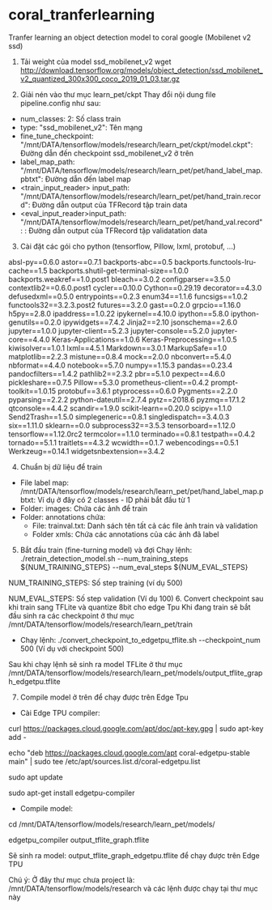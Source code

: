 # coral_tranferlearning
Tranfer learning an object detection model to coral google (Mobilenet v2 ssd)
1. Tải weight của model ssd_mobilenet_v2
wget http://download.tensorflow.org/models/object_detection/ssd_mobilenet_v2_quantized_300x300_coco_2019_01_03.tar.gz

2. Giải nén vào thư mục learn_pet/ckpt
Thay đổi nội dung file pipeline.config như sau:
- num_classes: 2: Số class train
- type: "ssd_mobilenet_v2": Tên mạng
- fine_tune_checkpoint: "/mnt/DATA/tensorflow/models/research/learn_pet/ckpt/model.ckpt": Đường dẫn đến checkpoint ssd_mobilenet_v2 ở trên
- label_map_path: "/mnt/DATA/tensorflow/models/research/learn_pet/pet/hand_label_map.pbtxt": Đường dẫn đến label map
- <train_input_reader> input_path: "/mnt/DATA/tensorflow/models/research/learn_pet/pet/hand_train.record": Đường dẫn output của TFRecord tập train data
- <eval_input_reader>input_path: "/mnt/DATA/tensorflow/models/research/learn_pet/pet/hand_val.record": : Đường dẫn output của TFRecord tập validatation data

3. Cài đặt các gói cho python (tensorflow, Pillow, lxml, protobuf, ...)

absl-py==0.6.0
astor==0.7.1
backports-abc==0.5
backports.functools-lru-cache==1.5
backports.shutil-get-terminal-size==1.0.0
backports.weakref==1.0.post1
bleach==3.0.2
configparser==3.5.0
contextlib2==0.6.0.post1
cycler==0.10.0
Cython==0.29.19
decorator==4.3.0
defusedxml==0.5.0
entrypoints==0.2.3
enum34==1.1.6
funcsigs==1.0.2
functools32==3.2.3.post2
futures==3.2.0
gast==0.2.0
grpcio==1.16.0
h5py==2.8.0
ipaddress==1.0.22
ipykernel==4.10.0
ipython==5.8.0
ipython-genutils==0.2.0
ipywidgets==7.4.2
Jinja2==2.10
jsonschema==2.6.0
jupyter==1.0.0
jupyter-client==5.2.3
jupyter-console==5.2.0
jupyter-core==4.4.0
Keras-Applications==1.0.6
Keras-Preprocessing==1.0.5
kiwisolver==1.0.1
lxml==4.5.1
Markdown==3.0.1
MarkupSafe==1.0
matplotlib==2.2.3
mistune==0.8.4
mock==2.0.0
nbconvert==5.4.0
nbformat==4.4.0
notebook==5.7.0
numpy==1.15.3
pandas==0.23.4
pandocfilters==1.4.2
pathlib2==2.3.2
pbr==5.1.0
pexpect==4.6.0
pickleshare==0.7.5
Pillow==5.3.0
prometheus-client==0.4.2
prompt-toolkit==1.0.15
protobuf==3.6.1
ptyprocess==0.6.0
Pygments==2.2.0
pyparsing==2.2.2
python-dateutil==2.7.4
pytz==2018.6
pyzmq==17.1.2
qtconsole==4.4.2
scandir==1.9.0
scikit-learn==0.20.0
scipy==1.1.0
Send2Trash==1.5.0
simplegeneric==0.8.1
singledispatch==3.4.0.3
six==1.11.0
sklearn==0.0
subprocess32==3.5.3
tensorboard==1.12.0
tensorflow==1.12.0rc2
termcolor==1.1.0
terminado==0.8.1
testpath==0.4.2
tornado==5.1.1
traitlets==4.3.2
wcwidth==0.1.7
webencodings==0.5.1
Werkzeug==0.14.1
widgetsnbextension==3.4.2


4. Chuẩn bị dữ liệu để train
- File label map: /mnt/DATA/tensorflow/models/research/learn_pet/pet/hand_label_map.pbtxt: Ví dụ ở đây có 2 classes - ID phải bắt đầu từ 1
- Folder: images: Chứa các ảnh để train
- Folder: annotations chứa: 
	- File: trainval.txt: Danh sách tên tất cả các file ảnh train và validation
	- Folder xmls: Chứa các annotations của các ảnh đã label
5. Bắt đầu train (fine-turning model) và đợi
Chạy lệnh: 
./retrain_detection_model.sh --num_training_steps ${NUM_TRAINING_STEPS} --num_eval_steps ${NUM_EVAL_STEPS}

NUM_TRAINING_STEPS: Số step training (ví dụ 500)

NUM_EVAL_STEPS: Số step validation (Ví dụ 100)
6. Convert checkpoint sau khi train sang TFLite và quantize 8bit cho edge Tpu
Khi đang train sẽ bắt đầu sinh ra các checkpoint ở thư mục /mnt/DATA/tensorflow/models/research/learn_pet/train
- Chạy lệnh: ./convert_checkpoint_to_edgetpu_tflite.sh --checkpoint_num 500 (Ví dụ với checkpoint 500)

Sau khi chạy lệnh sẽ sinh ra model TFLite ở thư mục 
/mnt/DATA/tensorflow/models/research/learn_pet/models/output_tflite_graph_edgetpu.tflite

7. Compile model ở trên để chạy được trên Edge Tpu
- Cài Edge TPU compiler:

curl https://packages.cloud.google.com/apt/doc/apt-key.gpg | sudo apt-key add -

echo "deb https://packages.cloud.google.com/apt coral-edgetpu-stable main" | sudo tee /etc/apt/sources.list.d/coral-edgetpu.list

sudo apt update

sudo apt-get install edgetpu-compiler

- Compile model:

cd /mnt/DATA/tensorflow/models/research/learn_pet/models/

edgetpu_compiler output_tflite_graph.tflite

Sẽ sinh ra model: output_tflite_graph_edgetpu.tflite để chạy được trên Edge TPU

Chú ý: Ở đây thư mục chưa project là: /mnt/DATA/tensorflow/models/research và các lệnh được chạy tại thư mục này

